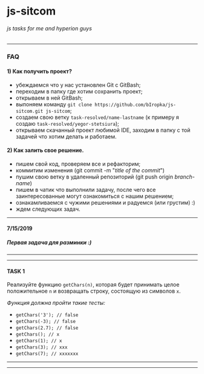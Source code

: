 # js-sitcom
###### _js tasks for me and hyperion guys_

---
### FAQ

#### 1) Как получить проект?
* убеждаемся что у нас установлен Git с GitBash;
* переходим в папку где хотим сохранить проект;
* открываем в ней GitBash;
* выпоняем команду `git clone https://github.com/bIropka/js-sitcom.git js-sitcom`;
* создаем свою ветку `task-resolved/name-lastname` (к примеру я создаю `task-resolved/yegor-stetsiura`);
* открываем скачанный проект любимой IDE, заходим в папку с той задачей что хотим делать и работаем.

#### 2) Как залить свое решение.
* пишем свой код, проверяем все и рефакторим;
* коммитим изменения (git commit -m "_title of the commit_")
* пушим свою ветку в удаленный репозиторий (git push origin _branch-name_)
* пишем в чатик что выполнили задачу, после чего все заинтересованные могут ознакомиться с нашим решением;
* ознакамливаемся с чужими решениями и радуемся (или грустим) :)
* ждем следующих задач.

---

#### 7/15/2019
##### Первая задача для разминки :)
___
---

#### TASK 1

Реализуйте функцию `getChars(n)`, которая будет принимать целое положительное `n` и возвращать строку, состоящую из символов `x`.

_Функция должна пройти такие тесты:_
* `getChars('3'); // false`
* `getChars(-3); // false`
* `getChars(2.7); // false`
* `getChars(); // x`
* `getChars(1); // x`
* `getChars(3); // xxx`
* `getChars(7); // xxxxxxx`

___
---
